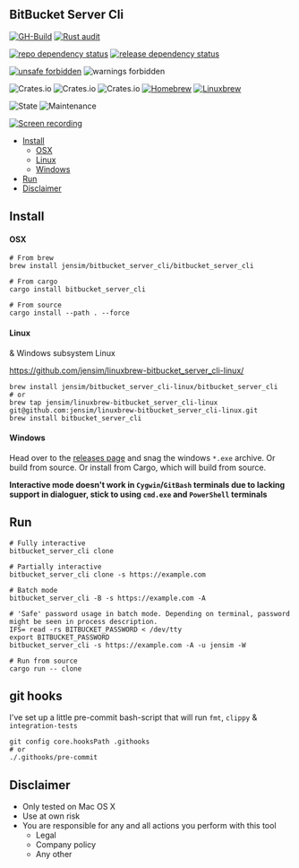 BitBucket Server Cli
----

[![GH-Build](https://github.com/jensim/bitbucket_server_cli/workflows/Rust/badge.svg?branch=main)](https://github.com/jensim/bitbucket_server_cli/actions?query=workflow%3ARust)
[![Rust audit](https://github.com/jensim/bitbucket_server_cli/workflows/Rust%20audit/badge.svg?branch=main)](https://github.com/jensim/bitbucket_server_cli/actions?query=workflow%3A%22Rust+audit%22)

[![repo dependency status](https://deps.rs/repo/github/jensim/bitbucket_server_cli/status.svg)](https://deps.rs/repo/github/jensim/bitbucket_server_cli)
[![release dependency status](https://deps.rs/crate/bitbucket_server_cli/0.4.2/status.svg)](https://deps.rs/crate/bitbucket_server_cli/0.4.2)

[![unsafe forbidden](https://img.shields.io/badge/unsafe-forbidden-success.svg)](https://github.com/rust-secure-code/safety-dance/)
![warnings forbidden](https://img.shields.io/badge/warnings-forbidden-success.svg)

![Crates.io](https://img.shields.io/crates/l/bitbucket_server_cli)
![Crates.io](https://img.shields.io/crates/v/bitbucket_server_cli)
![Crates.io](https://img.shields.io/crates/d/bitbucket_server_cli)
[![Homebrew](https://img.shields.io/badge/HomeBrew-repo-blue)](https://github.com/jensim/homebrew-bitbucket_server_cli/)
[![Linuxbrew](https://img.shields.io/badge/LinuxBrew-repo-red)](https://github.com/jensim/linuxbrew-bitbucket_server_cli-linux/)

![State](https://img.shields.io/badge/maintenance-working_but_experimental-blue.svg)
![Maintenance](https://img.shields.io/maintenance/yes/2021)

[![Screen recording](https://img.youtube.com/vi/9tVrG6uoUeM/0.jpg)](https://www.youtube.com/watch?v=9tVrG6uoUeM)

* [Install](#install)
  * [OSX](#osx)
  * [Linux](#linux)
  * [Windows](#windows)
* [Run](#run)
* [Disclaimer](#disclaimer)

## Install
#### OSX
```shell script
# From brew
brew install jensim/bitbucket_server_cli/bitbucket_server_cli

# From cargo
cargo install bitbucket_server_cli

# From source
cargo install --path . --force
```

#### Linux
& Windows subsystem Linux

https://github.com/jensim/linuxbrew-bitbucket_server_cli-linux/
```shell script
brew install jensim/bitbucket_server_cli-linux/bitbucket_server_cli
# or
brew tap jensim/linuxbrew-bitbucket_server_cli-linux git@github.com:jensim/linuxbrew-bitbucket_server_cli-linux.git
brew install bitbucket_server_cli
```

#### Windows
Head over to the [releases page](https://github.com/jensim/bitbucket_server_cli/releases) and snag the windows `*.exe` archive.
Or build from source. 
Or install from Cargo, which will build from source.

**Interactive mode doesn't work in `Cygwin`/`GitBash` terminals due to lacking support in dialoguer, stick to using `cmd.exe` and `PowerShell` terminals**

## Run
```shell script
# Fully interactive
bitbucket_server_cli clone

# Partially interactive
bitbucket_server_cli clone -s https://example.com

# Batch mode 
bitbucket_server_cli -B -s https://example.com -A

# 'Safe' password usage in batch mode. Depending on terminal, password might be seen in process description.
IFS= read -rs BITBUCKET_PASSWORD < /dev/tty
export BITBUCKET_PASSWORD
bitbucket_server_cli -s https://example.com -A -u jensim -W

# Run from source
cargo run -- clone
```

## git hooks
I've set up a little pre-commit bash-script that will run `fmt`, `clippy` & `integration-tests`
````shell script
git config core.hooksPath .githooks
# or
./.githooks/pre-commit
````

## Disclaimer
- Only tested on Mac OS X
- Use at own risk
- You are responsible for any and all actions you perform with this tool
  - Legal
  - Company policy
  - Any other
